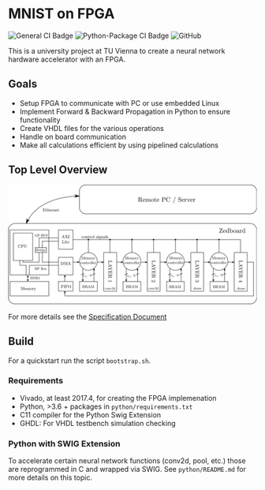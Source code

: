 # MNIST on FPGA

![General CI Badge](https://github.com/marbleton/FPGA_MNIST/workflows/CI/badge.svg)
![Python-Package CI Badge](https://github.com/marbleton/FPGA_MNIST/workflows/Python%20package/badge.svg)
![GitHub](https://img.shields.io/github/license/marbleton/FPGA_MNIST)

This is a university project at TU Vienna to create a neural network hardware accelerator with an FPGA.

## Goals

- Setup FPGA to communicate with PC or use embedded Linux
- Implement Forward & Backward Propagation in Python to ensure functionality
- Create VHDL files for the various operations
- Handle on board communication
- Make all calculations efficient by using pipelined calculations

## Top Level Overview

![System Overview](tex/specification/svg-extract/1-NN-concept_svg-tex.png "Top Level Overview")

For more details see the [Specification Document](tex/specification/specification.pdf)

## Build

For a quickstart run the script `bootstrap.sh`.

### Requirements

- Vivado, at least 2017.4, for creating the FPGA implemenation
- Python, >3.6 + packages in `python/requirements.txt`
- C11 compiler for the Python Swig Extension
- GHDL: For VHDL testbench simulation checking

### Python with SWIG Extension

To accelerate certain neural network functions (conv2d, pool, etc.) those are reprogrammed in C and wrapped via SWIG. See `python/README.md` for more details on this topic.
